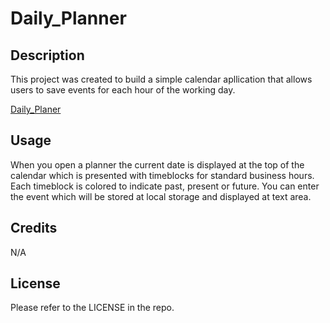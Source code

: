 # Daily_Planner

## Description

This project was created to build a simple calendar apllication that allows users to save events for each hour of the working day.

[Daily_Planer]('./assets/daily.planner.png'?raw=True)

## Usage

When you open a planner the current date is displayed at the top of the calendar which is presented with timeblocks for standard business hours. Each timeblock is colored to indicate past, present or future. You can enter the event which will be stored at local storage and displayed at text area.

## Credits

N/A

## License

Please refer to the LICENSE in the repo.
